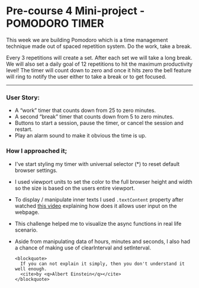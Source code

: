 # Pre-course 4 Mini-project - POMODORO TIMER

This week we are building Pomodoro which is a time management technique made out of spaced repetition system. Do the work, take a break.

Every 3 repetitions will create a set. After each set we will take a long break.
We will also set a daily goal of 12 repetitions to hit the maximum productivity level!
The timer will count down to zero and once it hits zero the bell feature will ring to notify the user either to take a break or to get focused.

---

### User Story:

- A “work” timer that counts down from 25 to zero minutes.
- A second “break” timer that counts down from 5 to zero minutes.
- Buttons to start a session, pause the timer, or cancel the session and restart.
- Play an alarm sound to make it obvious the time is up.

### How I approached it;

- I've start styling my timer with universal selector (\*) to reset default browser settings.
- I used viewport units to set the color to the full browser height and width so the size is based on the users entire viewport.
- To display / manipulate inner texts I used `.textContent` property after watched [this video](https://www.youtube.com/watch?v=1UsllDMhvN4) explaining how does it allows user input on the webpage.
- This challenge helped me to visualize the async functions in real life scenario.
- Aside from manipulating data of hours, minutes and seconds, I also had a chance of making use of clearInterval and setInterval.

      <blockquote>
        If you can not explain it simply, then you don't understand it well enough.
        <cite>by <q>Albert Einstein</q></cite>
      </blockquote>
